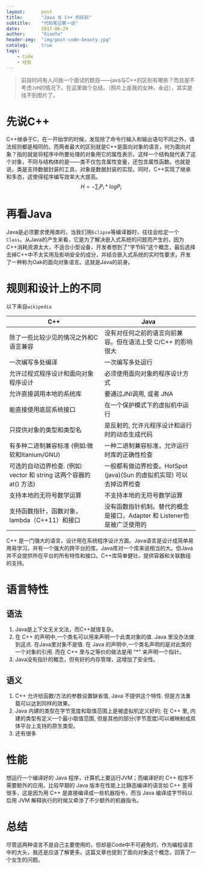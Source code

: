 ```yaml
---
layout:      post
title:       "Java 与 C++ 的区别"
subtitle:    "代码笔记第一话"
date:        2017-06-29
author:      "XiaoYu"
header-img:  "img/post-code-beauty.jpg"
catalog:     true
tags:
    - Code
    - 经验 
---
```


>前段时间有人问我一个面试的题目——java与C++的区别有哪些？而且是不考虑`JVM`的情况下。在这里做个总结。（照片上是我的女神，永远），其实是找不到图片了。

# 先说C++

C++继承于C，在一开始学的时候，发现除了命令行输入和输出语句不同之外，语法规则都是相同的。而两者最大的区别就是C++是面向对象的语言，何为面向对象？指的就是将程序中所要处理的对象用它的属性表示，这样一个结构就代表了这个对象，不同与结构体的是——类不仅包含属性变量，还包含属性函数。也就是说，类是支持数据封装的工具，对象是数据封装的实现，同时，C++实现了继承和多态，这使得程序编写效率大大提高。
$$H = -\sum_{i}P_i*log{P_i}$$

# 再看Java

Java是必须要求使用类的，当我们用`Eclipse`等编译器时，往往会给定一个`Class`。从Java的产生来看，它是为了解决嵌入式系统的问题而产生的，因为C++消耗资源太大，不适合小型设备，开发者想到了“字节码”这个概念，最后选择去掉C++中不太实用及影响安全的成分，并结合嵌入式系统的实时性要求，开发了一种称为Oak的面向对象语言。这就是Java的前身。

# 规则和设计上的不同

以下来自`wikipedia`

C++ | Java
--------- | -------------
除了一些比较少见的情况之外和C语言兼容 | 没有对任何之前的语言向前兼容。但在语法上受 C/C++ 的影响很大
一次编写多处编译 | 一次编写多处运行
允许过程式程序设计和面向对象程序设计 | 必须使用面向对象的程序设计方式
允许直接调用本地的系统库 | 要通过JNI调用, 或者 JNA
能直接使用底层系统接口 | 在一个保护模式下的虚拟机中运行
只提供对象的类型和类型名 | 是反射的, 允许元程序设计和运行时的动态生成代码
有多种二进制兼容标准 (例如:微软和Itanium/GNU) | 一种二进制兼容标准，允许运行时库的正确性检查
可选的自动边界检查. (例如: vector 和 string 这两个容器的 at() 方法) | 一般都有做边界检查。HotSpot (java)(Sun 的虚拟机实现) 可以去掉边界检查
支持本地的无符号数学运算 | 不支持本地的无符号数学运算
支持函数指针，函数对象，lambda（C++11）和接口 | 没有函数指针机制。替代的概念是接口，Adapter 和 Listener也是被广泛使用的

C++ 是一门强大的语言，设计用在系统程序设计方面。Java语言是设计成简单易用易学习，并有一个强大的跨平台的库。Java库对一个库来说相当的大。但Java并不会提供所在平台的所有特性和接口。C++库简单健壮，提供容器和关联数组的支持。

# 语言特性

## 语法

1. Java是上下文无关文法，而C++就很复杂。
2. 在 C++ 的声明中,一个类名可以用来声明一个此类对象的值. Java 里没办法做到这点. 在Java里对象不是值. 在 Java 的声明中,一个类名声明的是对此类的一个对象的引用. 而在 C++ 里与之等价的做法是用 "*" 来声明一个指针。
3. Java没有指针的概念，但有好的内存管理，这增加了安全性。

## 语义

1. C++ 允许给函数/方法的参数设置缺省值, Java 不提供这个特性. 但是方法重载可以达到同样的效果。
2. Java 内建的类型在字节宽度和取值范围上是被虚拟机定义好的; 在 C++ 里, 内建的类型有定义一个最小取值范围, 但是其他的部分(字节宽度)可以被映射成具体平台上支持的原生类型。
3. 还有很多

# 性能

想运行一个编译好的 Java 程序，计算机上要运行JVM；而编译好的 C++ 程序不需要额外的应用。比较早期的 Java 版本在性能上比静态编译的语言如 C++ 差得很多，这是因为用 C++ 是直接编译成一些机器指令，而当 Java 编译成字节码以后用 JVM 解释执行的时候又牵涉了不少额外的机器指令。

# 总结

尽管这两种语言不是自己主要使用的，但却是Code中不可避免的，作为编程语言中的大头，我还是应该了解更多。这篇文章也提到了面向对象这个概念，回答了一个女生的问题。






